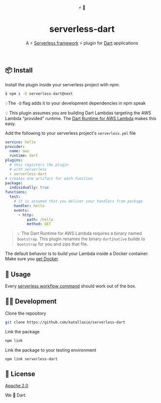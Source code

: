 <div align="center">
   ⚡ 🎯
</div>

<h1 align="center">
  serverless-dart
</h1>

<p align="center">
   A ⚡ <a href="https://www.serverless.com/framework/docs/">Serverless framework</a> ⚡ plugin for <a href="https://dart.dev/">Dart</a> applications
</p>

<br />

## 📦 Install

Install the plugin inside your serverless project with npm.

```sh
$ npm i -D serverless-dart@next
```
💡The `-D` flag adds it to your development dependencies in npm speak

💡 This plugin assumes you are building Dart Lambdas targeting the AWS Lambda "provided" runtime. The [Dart Runtime for AWS Lambda](https://github.com/awslabs/aws-lambda-dart-runtime) makes this easy.

Add the following to your serverless project's `serverless.yml` file

```yaml
service: hello
provider:
  name: aws
  runtime: dart
plugins:
  # this registers the plugin
  # with serverless
  - serverless-dart
# creates one artifact for each function
package:
  individually: true
functions:
  test:
    # it is assumed that you deliver your handlers from package
    handler: hello
    events:
      - http:
          path: /hello
          method: GET
```

> 💡 The Dart Runtime for AWS Lambda requires a binary named `bootstrap`. This plugin renames the binary `dart2native` builds to `bootstrap` for you and zips that file.

The default behavior is to build your Lambda inside a Docker container. Make sure you [get Docker](https://docs.docker.com/get-docker/).

## 🤸 Usage

Every [serverless workflow command](https://serverless.com/framework/docs/providers/aws/guide/workflow/) should work out of the box.


## 👨‍💻 Development

Clone the repository 

```bash 
git clone https://github.com/katallaxie/serverless-dart
```

Link the package

```bash
npm link
```

Link the package to your testing environment
```
npm link serverless-dart
```

## 📃 License

[Apache 2.0](/LICENSE)

We :blue_heart: Dart.
